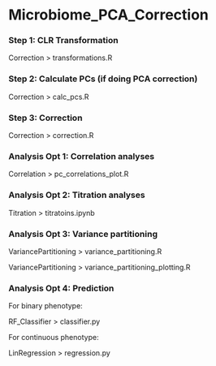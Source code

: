 # Microbiome_PCA_Correction


### Step 1: CLR Transformation

Correction > transformations.R

### Step 2: Calculate PCs (if doing PCA correction)

Correction > calc_pcs.R

### Step 3: Correction

Correction > correction.R

### Analysis Opt 1: Correlation analyses

Correlation > pc_correlations_plot.R

### Analysis Opt 2: Titration analyses

Titration > titratoins.ipynb

### Analysis Opt 3: Variance partitioning

VariancePartitioning > variance_partitioning.R

VariancePartitioning > variance_partitioning_plotting.R

### Analysis Opt 4: Prediction

For binary phenotype:

RF_Classifier > classifier.py

For continuous phenotype:

LinRegression > regression.py

